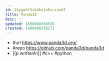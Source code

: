 ```yaml
---
id: 24ygobf3s64kejn9vcznx0f
title: Panda3d
desc: ''
updated: 1696908398535
created: 1696908336171
---
```

- #url https://www.panda3d.org/
- #repo https://github.com/panda3d/panda3d
- [[p.writtenIn]] #c++ #python
